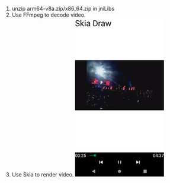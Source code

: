 1. unzip arm64-v8a.zip/x86_64.zip in jniLibs
2. Use FFmpeg to decode video.
3. Use Skia to render video.
![image](https://github.com/tanpuer/FFmpegPlayer/blob/master/example.png)
